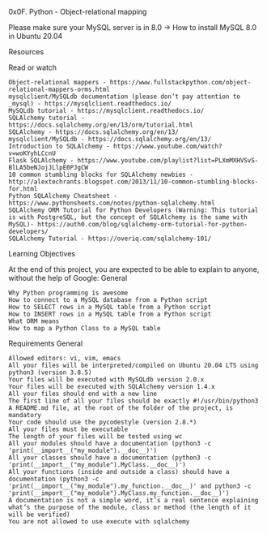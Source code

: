 0x0F. Python - Object-relational mapping

Please make sure your MySQL server is in 8.0 -> How to install MySQL 8.0 in Ubuntu 20.04

Resources

Read or watch

    Object-relational mappers - https://www.fullstackpython.com/object-relational-mappers-orms.html
    mysqlclient/MySQLdb documentation (please don’t pay attention to _mysql) - https://mysqlclient.readthedocs.io/
    MySQLdb tutorial - https://mysqlclient.readthedocs.io/
    SQLAlchemy tutorial - https://docs.sqlalchemy.org/en/13/orm/tutorial.html
    SQLAlchemy - https://docs.sqlalchemy.org/en/13/
    mysqlclient/MySQLdb - https://docs.sqlalchemy.org/en/13/
    Introduction to SQLAlchemy - https://www.youtube.com/watch?v=woKYyhLCcnU
    Flask SQLAlchemy - https://www.youtube.com/playlist?list=PLXmMXHVSvS-BlLA5beNJojJLlpE0PJgCW
    10 common stumbling blocks for SQLAlchemy newbies -http://alextechrants.blogspot.com/2013/11/10-common-stumbling-blocks-for.html
    Python SQLAlchemy Cheatsheet - https://www.pythonsheets.com/notes/python-sqlalchemy.html
    SQLAlchemy ORM Tutorial for Python Developers (Warning: This tutorial is with PostgreSQL, but the concept of SQLAlchemy is the same with MySQL)- https://auth0.com/blog/sqlalchemy-orm-tutorial-for-python-developers/
    SQLAlchemy Tutorial - https://overiq.com/sqlalchemy-101/

Learning Objectives

At the end of this project, you are expected to be able to explain to anyone, without the help of Google:
General

    Why Python programming is awesome
    How to connect to a MySQL database from a Python script
    How to SELECT rows in a MySQL table from a Python script
    How to INSERT rows in a MySQL table from a Python script
    What ORM means
    How to map a Python Class to a MySQL table

Requirements
General

    Allowed editors: vi, vim, emacs
    All your files will be interpreted/compiled on Ubuntu 20.04 LTS using python3 (version 3.8.5)
    Your files will be executed with MySQLdb version 2.0.x
    Your files will be executed with SQLAlchemy version 1.4.x
    All your files should end with a new line
    The first line of all your files should be exactly #!/usr/bin/python3
    A README.md file, at the root of the folder of the project, is mandatory
    Your code should use the pycodestyle (version 2.8.*)
    All your files must be executable
    The length of your files will be tested using wc
    All your modules should have a documentation (python3 -c 'print(__import__("my_module").__doc__)')
    All your classes should have a documentation (python3 -c 'print(__import__("my_module").MyClass.__doc__)')
    All your functions (inside and outside a class) should have a documentation (python3 -c 'print(__import__("my_module").my_function.__doc__)' and python3 -c 'print(__import__("my_module").MyClass.my_function.__doc__)')
    A documentation is not a simple word, it’s a real sentence explaining what’s the purpose of the module, class or method (the length of it will be verified)
    You are not allowed to use execute with sqlalchemy


